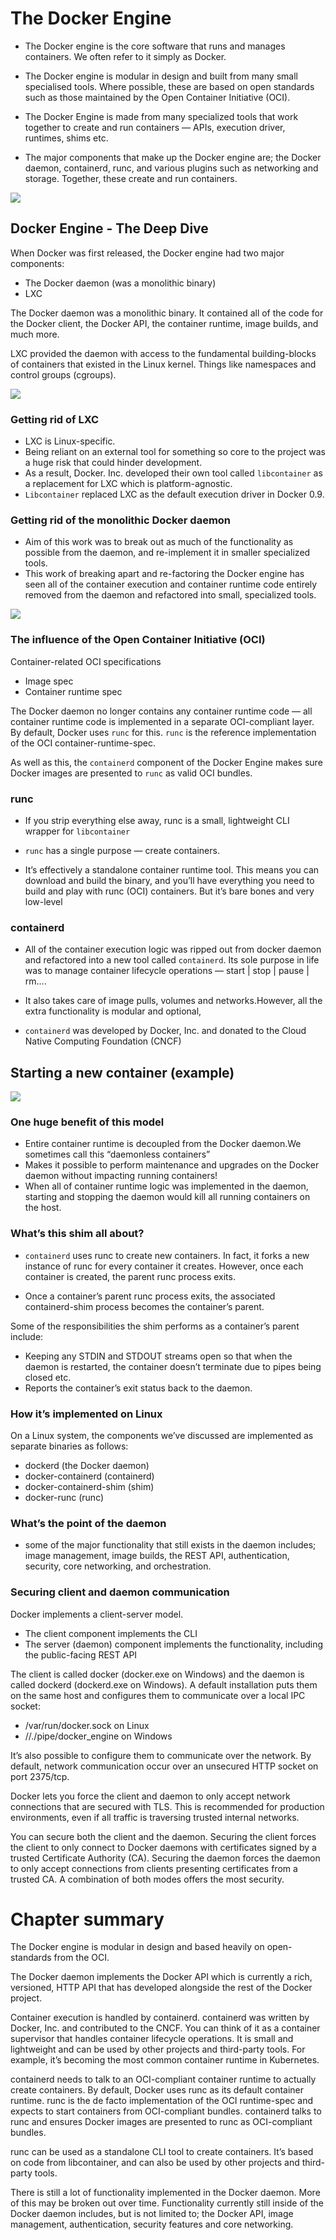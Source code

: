 # The Docker Engine
- The Docker engine is the core software that runs and manages containers. We often refer to it simply as Docker.

- The Docker engine is modular in design and built from many small specialised tools. Where possible, these are based on open standards such as those maintained by the Open Container Initiative (OCI).

- The Docker Engine is made from many specialized tools that work together to create and run containers — APIs, execution driver, runtimes, shims etc.

- The major components that make up the Docker engine are; the Docker daemon, containerd, runc, and various plugins such as networking and storage. Together, these create and run containers.

<img src='./images/docker-engine.png'>

## Docker Engine - The Deep Dive

When Docker was first released, the Docker engine had two major components:

* The Docker daemon (was a monolithic binary)
* LXC

The Docker daemon was a monolithic binary. It contained all of the code for the Docker client, the Docker API, the container runtime, image builds, and much more.

LXC provided the daemon with access to the fundamental building-blocks of containers that existed in the Linux kernel. Things like namespaces and control groups (cgroups).

<img src='./images/original-docker-architecture.png'>

### Getting rid of LXC

* LXC is Linux-specific.
* Being reliant on an external tool for something so core to the project was a huge risk that could hinder development.
* As a result, Docker. Inc. developed their own tool called `libcontainer` as a replacement for LXC which is platform-agnostic.
* `Libcontainer` replaced LXC as the default execution driver in Docker 0.9.

### Getting rid of the monolithic Docker daemon
* Aim of this work was to break out as much of the functionality as possible from the daemon, and re-implement it in smaller specialized tools.
* This work of breaking apart and re-factoring the Docker engine has seen all of the container execution and container runtime code entirely removed from the daemon and refactored into small, specialized tools.

<img src='./images/current-docker-architecture.png'>

### The influence of the Open Container Initiative (OCI)
Container-related OCI specifications
* Image spec
* Container runtime spec

The Docker daemon no longer contains any container runtime code — all container runtime code is implemented in a separate OCI-compliant layer. By default, Docker uses `runc` for this. `runc` is the reference implementation of the OCI container-runtime-spec.

As well as this, the `containerd` component of the Docker Engine makes sure Docker images are presented to `runc` as valid OCI bundles.

### runc
* If you strip everything else away, runc is a small, lightweight CLI wrapper for `libcontainer`

* `runc` has a single purpose — create containers.

* It’s effectively a standalone container runtime tool. This means you can download and build the binary, and you’ll have everything you need to build and play with runc (OCI) containers. But it’s bare bones and very low-level

### containerd
*  All of the container execution logic was ripped out from docker daemon and refactored into a new tool called `containerd`. Its sole purpose in life was to manage container lifecycle operations — start | stop | pause | rm....

* It also takes care of image pulls, volumes and networks.However, all the extra functionality is modular and optional,

* `containerd` was developed by Docker, Inc. and donated to the Cloud Native Computing Foundation (CNCF)

## Starting a new container (example)

<img src='./images/creating-container.png'>

### One huge benefit of this model

* Entire container runtime is decoupled from the Docker daemon.We sometimes call this “daemonless containers”
* Makes it possible to perform maintenance and upgrades on the Docker daemon without impacting running containers!
* When all of container runtime logic was implemented in the daemon, starting and stopping the daemon would kill all running containers on the host.

### What’s this shim all about?

* `containerd` uses runc to create new containers. In fact, it forks a new instance of runc for every container it creates. However, once each container is created, the parent runc process exits. 

* Once a container’s parent runc process exits, the associated containerd-shim process becomes the container’s parent. 

Some of the responsibilities the shim performs as a container’s parent include:

- Keeping any STDIN and STDOUT streams open so that when the daemon is restarted, the container doesn’t terminate due to pipes being closed etc.
- Reports the container’s exit status back to the daemon.

### How it’s implemented on Linux

On a Linux system, the components we’ve discussed are implemented as separate binaries as follows:

* dockerd (the Docker daemon)
* docker-containerd (containerd)
* docker-containerd-shim (shim)
* docker-runc (runc)

### What’s the point of the daemon
* some of the major functionality that still exists in the daemon includes; image management, image builds, the REST API, authentication, security, core networking, and orchestration.

### Securing client and daemon communication
Docker implements a client-server model.

* The client component implements the CLI
* The server (daemon) component implements the functionality, including the public-facing REST API

The client is called docker (docker.exe on Windows) and the daemon is called dockerd (dockerd.exe on Windows). A default installation puts them on the same host and configures them to communicate over a local IPC socket:

* /var/run/docker.sock on Linux
* //./pipe/docker_engine on Windows

It’s also possible to configure them to communicate over the network. By default, network communication occur over an unsecured HTTP socket on port 2375/tcp.

Docker lets you force the client and daemon to only accept network connections that are secured with TLS. This is recommended for production environments, even if all traffic is traversing trusted internal networks.

You can secure both the client and the daemon. Securing the client forces the client to only connect to Docker daemons with certificates signed by a trusted Certificate Authority (CA). Securing the daemon forces the daemon to only accept connections from clients presenting certificates from a trusted CA. A combination of both modes offers the most security.

# Chapter summary
The Docker engine is modular in design and based heavily on open-standards from the OCI.

The Docker daemon implements the Docker API which is currently a rich, versioned, HTTP API that has developed alongside the rest of the Docker project.

Container execution is handled by containerd. containerd was written by Docker, Inc. and contributed to the CNCF. You can think of it as a container supervisor that handles container lifecycle operations. It is small and lightweight and can be used by other projects and third-party tools. For example, it’s becoming the most common container runtime in Kubernetes.

containerd needs to talk to an OCI-compliant container runtime to actually create containers. By default, Docker uses runc as its default container runtime. runc is the de facto implementation of the OCI runtime-spec and expects to start containers from OCI-compliant bundles. containerd talks to runc and ensures Docker images are presented to runc as OCI-compliant bundles.

runc can be used as a standalone CLI tool to create containers. It’s based on code from libcontainer, and can also be used by other projects and third-party tools.

There is still a lot of functionality implemented in the Docker daemon. More of this may be broken out over time. Functionality currently still inside of the Docker daemon includes, but is not limited to; the Docker API, image management, authentication, security features and core networking.

